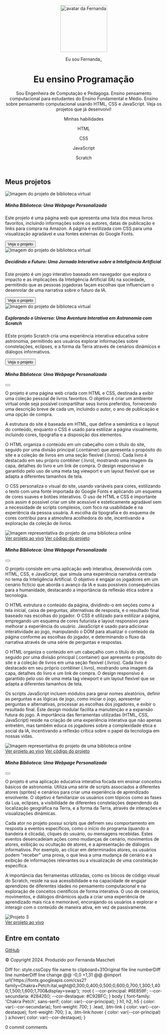 <!DOCTYPE html> <html lang="pt-br">  <head>     <meta charset="UTF-8">     <meta name="viewport" content="width=device-width, initial-scale=1.0">     <link href="https://cdn.jsdelivr.net/npm/bootstrap@5.3.2/dist/css/bootstrap.min.css" rel="stylesheet">     <link rel="stylesheet" href="https://cdn.jsdelivr.net/npm/bootstrap-icons@1.11.3/font/bootstrap-icons.min.css">     <link rel="stylesheet" href="style.css">     <title>Meu portfólio</title> </head>  <body>     <header class="container text-center">         <img src="img/avatar-perfil.png" alt="avatar da Fernanda" class="rounded-circle" width="150" height="150"             srcset="">         <p class="lead">Eu sou Fernanda_</p>         <h1>Eu ensino Programação</h1>         <p>Sou Engenheira de Computação e Pedagoga. Ensino pensamento computacional para estudantes do Ensino             Fundamental e Médio. Ensino sobre pensamento computacional usando HTML, CSS e JavaScript. Veja os projetos             que já desenvolvi!</p>         <p>Minhas habilidades</p>         <div>             <p class="badge bg-secondary">HTML</p>             <p class="badge bg-secondary">CSS</p>             <p class="badge bg-secondary">JavaScript</p>             <p class="badge bg-secondary">Scratch</p>         </div>     </header>     <main class="container mt-5">         <h2>Meus projetos</h2>         <div class="row">             <!-- Projeto 1 -->             <div class="col-md-4">                 <div class="card">                     <img src="img/projeto-1.png" class="card-img-top" alt="Imagem do projeto de biblioteca virtual">                     <div class="card-body">                         <h5 class="card-title">Minha Biblioteca: Uma Webpage Personalizada</h5>                         <p class="card-text">Este projeto é uma página web que apresenta uma lista dos meus livros                             favoritos, incluindo informações sobre os autores, datas de publicação e links para compra                             na Amazon. A página é estilizada com CSS para uma visualização agradável e usa fontes                             externas do Google Fonts.                         </p>                         <button type="button" class="btn btn-link" data-bs-toggle="modal" data-bs-target="#modal1">Veja                             o projeto</button>                     </div>                 </div>             </div>             <!-- Projeto 2 -->             <div class="col-md-4">                 <div class="card">                     <img src="img/projeto-2.png" class="card-img-top" alt="Imagem do projeto de biblioteca virtual">                     <div class="card-body">                         <h5 class="card-title">Decidindo o Futuro: Uma Jornada Interativa sobre a Inteligência                             Artificial</h5>                         <p class="card-text">Este projeto é um jogo interativo baseado em navegador que explora o                             impacto e as implicações da Inteligência Artificial (IA) na sociedade, permitindo que as                             pessoas jogadoras façam escolhas que influenciam o desenrolar de uma narrativa sobre o                             futuro da IA.</p>                         <button type="button" class="btn btn-link" data-bs-toggle="modal" data-bs-target="#modal2">Veja                             o projeto</button>                     </div>                 </div>             </div>              <!-- Projeto 3 -->             <div class="col-md-4">                 <div class="card">                     <img src="img/projeto-3.png" class="card-img-top" alt="Imagem do projeto de biblioteca virtual">                     <div class="card-body">                         <h5 class="card-title">Explorando o Universo: Uma Aventura Interativa em Astronomia com Scratch                         </h5>                         <p class="card-text">EEste projeto Scratch cria uma experiência interativa educativa sobre                             astronomia, permitindo aos usuários explorar informações sobre constelações, eclipses, e a                             forma da Terra através de cenários dinâmicos e diálogos informativos.                         </p>                         <button type="button" class="btn btn-link" data-bs-toggle="modal" data-bs-target="#modal3">Veja                             o projeto</button>                     </div>                 </div>             </div>         </div>     </main>      <!-- Modal 1 -->     <div class="modal" id="modal1" tabindex="-1">         <div class="modal-dialog">             <div class="modal-content">                 <div class="modal-header">                     <h5 class="modal-title">Minha Biblioteca: Uma Webpage Personalizada</h5>                     <button type="button" class="btn-close" data-bs-dismiss="modal" aria-label="Close"></button>                 </div>                 <div class="modal-body">                     <p>O projeto é uma página web criada com HTML e CSS, destinada a exibir uma coleção pessoal de                         livros favoritos. O objetivo é criar um ambiente virtual onde seja possível compartilhar                         seus livros preferidos, fornecendo uma descrição breve de cada um, incluindo o autor, o ano                         de publicação e uma opção de compra.</p>                     <p>A estrutura do site é baseada em HTML, que define a semântica e o layout do conteúdo,                         enquanto o CSS é usado para estilizar a página visualmente, incluindo cores, tipografia e a                         disposição dos elementos.</p>                     <p>O HTML organiza o conteúdo em um cabeçalho com o título do site, seguido por uma divisão                         principal (.container) que apresenta o propósito do site e a coleção de livros em uma seção                         flexível (.livros). Cada livro é destacado em seu próprio contêiner (.livro), mostrando uma                         imagem da capa, detalhes do livro e um link de compra. O design responsivo é garantido pelo                         uso de uma meta tag viewport e um layout flexível que se adapta a diferentes tamanhos de                         tela.</p>                     <p>O CSS personaliza o visual do site, usando variáveis para cores, estilizando o texto com uma                         fonte importada do Google Fonts e aplicando um esquema de cores suaves e botões interativos.                         O uso de HTML e CSS é importante pois assim é possível criar um site acessível e                         esteticamente agradável sem a necessidade de scripts complexos, com foco na usabilidade e na                         experiência da pessoa usuária. A escolha da tipografia e do esquema de cores contribui para                         a atmosfera acolhedora do site, incentivando a exploração da coleção de livros.</p>                     <img src="img/projeto-1.png" class="img-fluid w-100"                         alt="Imagem representativa do projeto de uma biblioteca online">                 </div>                 <div class="modal-footer">                     <a href="https://femascheti.github.io/minhas-leituras/">Ver projeto ao vivo</a>                     <a href="https://github.com/femascheti/minhas-leituras">Ver código do projeto</a>                 </div>             </div>         </div>     </div>     <!-- Modal 2 -->     <div class="modal" id="modal2" tabindex="-1">         <div class="modal-dialog">             <div class="modal-content">                 <div class="modal-header">                     <h5 class="modal-title">Minha Biblioteca: Uma Webpage Personalizada</h5>                     <button type="button" class="btn-close" data-bs-dismiss="modal" aria-label="Close"></button>                 </div>                 <div class="modal-body">                     <p>O projeto consiste em uma aplicação web interativa, desenvolvida com HTML, CSS, e JavaScript, que                         simula uma experiência narrativa centrada no tema da Inteligência Artificial. O objetivo é                         engajar os jogadores em um cenário fictício que aborda o avanço da IA e suas possíveis                         consequências para a humanidade, destacando a importância da reflexão ética sobre a tecnologia.                     </p>                     <p>O HTML estrutura o conteúdo da página, dividindo-o em seções como a tela inicial, caixa de                         perguntas, alternativas de resposta, e o resultado final baseado nas escolhas do jogador. O CSS                         é utilizado para estilizar a página, empregando um esquema de cores futurista e layout                         responsivo para melhorar a experiência do usuário. JavaScript é usado para adicionar                         interatividade ao jogo, manipulando o DOM para atualizar o conteúdo da página conforme as                         escolhas do jogador, e determinando o fluxo da narrativa através de uma série de perguntas e                         respostas.</p>                     <p>O HTML organiza o conteúdo em um cabeçalho com o título do site, seguido por uma divisão                         principal (.container) que apresenta o propósito do site e a coleção de livros em uma seção                         flexível (.livros). Cada livro é destacado em seu próprio contêiner (.livro), mostrando uma                         imagem da capa, detalhes do livro e um link de compra. O design responsivo é garantido pelo                         uso de uma meta tag viewport e um layout flexível que se adapta a diferentes tamanhos de                         tela.</p>                     <p>Os scripts JavaScript incluem módulos para gerar nomes aleatórios, definir as perguntas e as                         lógicas de jogo, como iniciar o jogo, apresentar perguntas e alternativas, processar as escolhas                         dos jogadores, e exibir o resultado final. Este design modular facilita a manutenção e a                         expansão futura do jogo. A importância das ferramentas utilizadas (HTML, CSS, JavaScript) reside                         na criação de uma experiência interativa que não apenas entretém, mas também educa os jogadores                         sobre a complexidade ética e social da IA, incentivando a reflexão crítica sobre o papel da                         tecnologia em nossas vidas.                     </p>                     <img src="img/projeto-2.png" class="img-fluid w-100"                         alt="Imagem representativa do projeto de uma biblioteca online">                 </div>                 <div class="modal-footer">                     <a href="https://femascheti.github.io/tecnicas-computacionais-refletindo-sobre-ia/">Ver projeto ao                         vivo</a>                     <a href="https://github.com/femascheti/tecnicas-computacionais-refletindo-sobre-ia">Ver código do                         projeto</a>                 </div>             </div>         </div>     </div>      <!-- Modal 3 -->     <div class="modal" id="modal3" tabindex="-1">         <div class="modal-dialog">             <div class="modal-content">                 <div class="modal-header">                     <h5 class="modal-title">Minha Biblioteca: Uma Webpage Personalizada</h5>                     <button type="button" class="btn-close" data-bs-dismiss="modal" aria-label="Close"></button>                 </div>                 <div class="modal-body">                     <p>O projeto é uma aplicação educativa interativa focada em ensinar conceitos básicos de                         astronomia. Utiliza uma série de scripts associados a diferentes atores (sprites) e                         cenários para criar uma experiência de aprendizado envolvente. O objetivo é familiarizar                         os usuários com tópicos como as fases da Lua, eclipses, a visibilidade de diferentes                         constelações dependendo da localização geográfica na Terra, e a forma da Terra, através                         de interações e visualizações dinâmicas.</p>                     <p>Cada ator no projeto possui scripts que definem seu comportamento em resposta a eventos                         específicos, como o início do programa (quando a bandeira é clicada), cliques do                         usuário, ou mensagens recebidas. Estes eventos desencadeiam ações como mudanças de                         cenário, movimentos de atores, exibição ou ocultação de atores, e a apresentação de                         diálogos informativos. Por exemplo, ao clicar em determinados atores, os usuários podem                         "receber" uma prova, o que leva a uma mudança de cenário e a exibição de informações                         relevantes ou a visualização de uma constelação específica.</p>                     <p>A importância das ferramentas utilizadas, como os blocos de código visual do Scratch,                         reside na sua acessibilidade e na capacidade de engajar aprendizes de diferentes idades                         no pensamento computacional e na exploração de conceitos científicos de forma                         interativa. O uso de cenários, movimentos, e diálogos dinâmicos ajuda a criar uma                         experiência de aprendizado mais rica e memorável, encorajando os usuários a explorar e                         interagir com o conteúdo de maneira ativa, em vez de passivamente.</p>                     <img src="img/projeto-3.png" alt="Projeto 3" class="img-fluid w-100">                 </div>                 <div class="modal-footer">                     <a href="https://scratch.mit.edu/projects/951732825/">Ver projeto ao vivo</a>                 </div>             </div>         </div>     </div>     <footer class="container py-5">         <h2>Entre em contato</h2>         <div>             <i class="bi bi-github"></i>             <a href="https://github.com/femascheti">GitHub</a>         </div>         <p class="my-5 text-center">© Copyright 2024. Produzido por Fernanda Mascheti</p>     </footer>      <script src="https://cdn.jsdelivr.net/npm/bootstrap@5.3.2/dist/js/bootstrap.bundle.min.js"></script> </body>  </html>Diff for: ‎style.cssCopy file name to clipboard+31Original file line numberDiff line numberDiff line change @@ -0,0 +1,31 @@ @import url('https://fonts.googleapis.com/css2?family=Chakra+Petch:ital,wght@0,300;0,400;0,500;0,600;0,700;1,300;1,400;1,500;1,600;1,700&display=swap');  :root {     --cor-principal: #6E859F;     --cor-secundaria: #284260;     --cor-destaque: #C92BFC; }  body {     font-family: 'Chakra Petch', sans-serif;     color: var(--cor-principal); }  h1, h2, h5 {     color: var(--cor-secundaria);     font-weight: 700; }  .lead, .btn-link {     color: var(--cor-destaque);     font-weight: 700; }  a, .btn-link:hover {     color: var(--cor-principal) }  a:hover{     color: var(--cor-destaque); } 
0 commit comments
